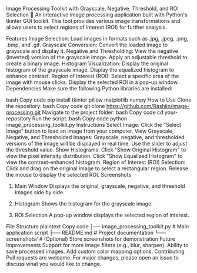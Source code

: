 

Image Processing Toolkit with Grayscale, Negative, Threshold, and ROI Selection 🎨
An interactive image processing application built with Python's tkinter GUI toolkit. This tool provides various image transformations and allows users to select regions of interest (ROI) for further analysis.

Features
Image Selection: Load images in formats such as .jpg, .jpeg, .png, .bmp, and .gif.
Grayscale Conversion: Convert the loaded image to grayscale and display it.
Negative and Thresholding:
View the negative (inverted) version of the grayscale image.
Apply an adjustable threshold to create a binary image.
Histogram Visualization:
Display the original histogram of the grayscale image.
Display the equalized histogram to enhance contrast.
Region of Interest (ROI):
Select a specific area of the image with mouse clicks.
Display the selected ROI in a pop-up window.
Dependencies
Make sure the following Python libraries are installed:

bash
Copy code
pip install tkinter pillow matplotlib numpy
How to Use
Clone the repository:
bash
Copy code
git clone https://github.com/Rashiin/image-processing.git
Navigate to the project folder:
bash
Copy code
cd your-repository
Run the script:
bash
Copy code
python image_processing_toolkit.py
Instructions
Select Image:
Click the "Select Image" button to load an image from your computer.
View Grayscale, Negative, and Thresholded Images:
Grayscale, negative, and thresholded versions of the image will be displayed in real time.
Use the slider to adjust the threshold value.
Show Histograms:
Click "Show Original Histogram" to view the pixel intensity distribution.
Click "Show Equalized Histogram" to view the contrast-enhanced histogram.
Region of Interest (ROI) Selection:
Click and drag on the original image to select a rectangular region.
Release the mouse to display the selected ROI.
Screenshots
1. Main Window
Displays the original, grayscale, negative, and threshold images side by side.

2. Histogram
Shows the histogram for the grayscale image.

3. ROI Selection
A pop-up window displays the selected region of interest.

File Structure
plaintext
Copy code
│── image_processing_toolkit.py  # Main application script
├── README.md                    # Project documentation
└── screenshots/                  # (Optional) Store screenshots for demonstration
Future Improvements
Support for more image filters (e.g., blur, sharpen).
Ability to save processed images.
Add custom color mapping options.
Contributing
Pull requests are welcome. For major changes, please open an issue to discuss what you would like to change.



